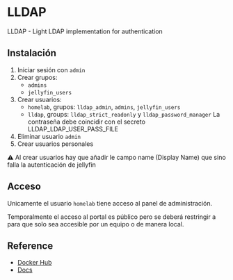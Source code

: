 # LLDAP

LLDAP - Light LDAP implementation for authentication

## Instalación

1. Iniciar sesión con `admin`
2. Crear grupos:
    - `admins`
    - `jellyfin_users`
3. Crear usuarios:
    - `homelab`, grupos: `lldap_admin`, `admins`, `jellyfin_users`
    - `lldap`, groups: `lldap_strict_readonly` y `lldap_password_manager`
      La contraseña debe coincidir con el secreto LLDAP_LDAP_USER_PASS_FILE
4. Eliminar usuario `admin`
5. Crear usuarios personales

⚠️ Al crear usuarios hay que añadir le campo name (Display Name) que sino falla
la autenticación de jellyfin

## Acceso

Unicamente el usuario `homelab` tiene acceso al panel de administración.

Temporalmente el acceso al portal es público pero se deberá restringir a para
que solo sea accesible por un equipo o de manera local.

## Reference

- [Docker Hub](https://hub.docker.com/r/lldap/lldap)
- [Docs](https://github.com/lldap/lldap/blob/main/README.md)
